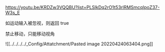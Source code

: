 https://youtu.be/KRDZw3VQQBU?list=PLSlkDq2rO1t53rlRMSmcqIpoZ37-W3s_E


如运动输入被忽视，则返回 true

禁止移动，只能移动视角




![[../../../../_Config/Attatchment/Pasted image 20220424063404.png]]